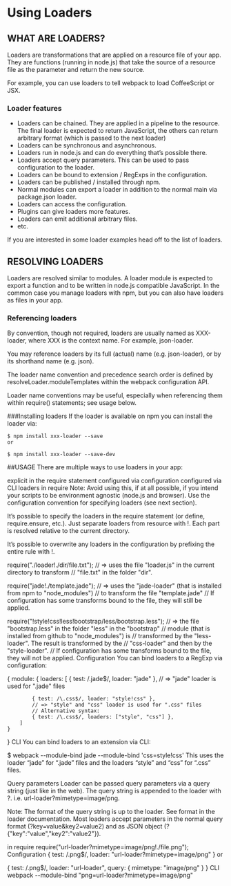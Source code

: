 # Using Loaders

## WHAT ARE LOADERS?
Loaders are transformations that are applied on a resource file of your app. They are functions (running in node.js) that take the source of a resource file as the parameter and return the new source.

For example, you can use loaders to tell webpack to load CoffeeScript or JSX.

### Loader features
* Loaders can be chained. They are applied in a pipeline to the resource. The final loader is expected to return JavaScript, the others can return arbitrary format (which is passed to the next loader)
* Loaders can be synchronous and asynchronous.
* Loaders run in node.js and can do everything that’s possible there.
* Loaders accept query parameters. This can be used to pass configuration to the loader.
* Loaders can be bound to extension / RegExps in the configuration.
* Loaders can be published / installed through npm.
* Normal modules can export a loader in addition to the normal main via package.json loader.
* Loaders can access the configuration.
* Plugins can give loaders more features.
* Loaders can emit additional arbitrary files.
* etc.

If you are interested in some loader examples head off to the list of loaders.

## RESOLVING LOADERS

Loaders are resolved similar to modules. A loader module is expected to export a function and to be written in node.js compatible JavaScript. In the common case you manage loaders with npm, but you can also have loaders as files in your app.

### Referencing loaders
By convention, though not required, loaders are usually named as XXX-loader, where XXX is the context name. For example, json-loader.

You may reference loaders by its full (actual) name (e.g. json-loader), or by its shorthand name (e.g. json).

The loader name convention and precedence search order is defined by resolveLoader.moduleTemplates within the webpack configuration API.

Loader name conventions may be useful, especially when referencing them within require() statements; see usage below.

###Installing loaders
If the loader is available on npm you can install the loader via:
```
$ npm install xxx-loader --save
or

$ npm install xxx-loader --save-dev

```
##USAGE
There are multiple ways to use loaders in your app:

explicit in the require statement
configured via configuration
configured via CLI
loaders in require
Note: Avoid using this, if at all possible, if you intend your scripts to be environment agnostic (node.js and browser). Use the configuration convention for specifying loaders (see next section).

It’s possible to specify the loaders in the require statement (or define, require.ensure, etc.). Just separate loaders from resource with !. Each part is resolved relative to the current directory.

It’s possible to overwrite any loaders in the configuration by prefixing the entire rule with !.

require("./loader!./dir/file.txt");
// => uses the file "loader.js" in the current directory to transform
//    "file.txt" in the folder "dir".

require("jade!./template.jade");
// => uses the "jade-loader" (that is installed from npm to "node_modules")
//    to transform the file "template.jade"
//    If configuration has some transforms bound to the file, they will still be applied.

require("!style!css!less!bootstrap/less/bootstrap.less");
// => the file "bootstrap.less" in the folder "less" in the "bootstrap"
//    module (that is installed from github to "node_modules") is
//    transformed by the "less-loader". The result is transformed by the
//    "css-loader" and then by the "style-loader".
//    If configuration has some transforms bound to the file, they will not be applied.
Configuration
You can bind loaders to a RegExp via configuration:

{
    module: {
        loaders: [
            { test: /\.jade$/, loader: "jade" },
            // => "jade" loader is used for ".jade" files

            { test: /\.css$/, loader: "style!css" },
            // => "style" and "css" loader is used for ".css" files
            // Alternative syntax:
            { test: /\.css$/, loaders: ["style", "css"] },
        ]
    }
}
CLI
You can bind loaders to an extension via CLI:

$ webpack --module-bind jade --module-bind 'css=style!css'
This uses the loader “jade” for “.jade” files and the loaders “style” and “css” for “.css” files.

Query parameters
Loader can be passed query parameters via a query string (just like in the web). The query string is appended to the loader with ?. i.e. url-loader?mimetype=image/png.

Note: The format of the query string is up to the loader. See format in the loader documentation. Most loaders accept parameters in the normal query format (?key=value&key2=value2) and as JSON object (?{"key":"value","key2":"value2"}).

in require
require("url-loader?mimetype=image/png!./file.png");
Configuration
{ test: /\.png$/, loader: "url-loader?mimetype=image/png" }
or

{
    test: /\.png$/,
    loader: "url-loader",
    query: { mimetype: "image/png" }
}
CLI
webpack --module-bind "png=url-loader?mimetype=image/png"